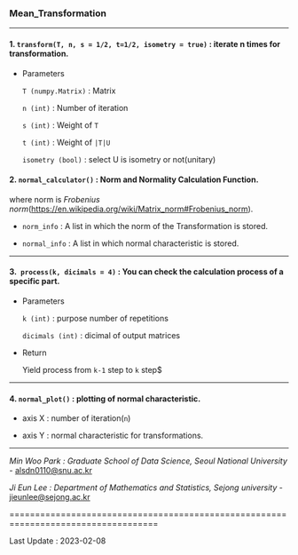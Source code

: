 

### Mean_Transformation

---

#### 1. `transform(T, n, s = 1/2, t=1/2, isometry = true)` : iterate n times for transformation.

- Parameters
    
    `T (numpy.Matrix)` : Matrix

    `n (int)` : Number of iteration

    `s (int)`  : Weight of `T` 
    
    `t (int)`  : Weight of `|T|U` 

    `isometry (bool)` : select U is isometry or not(unitary) 

 
#### 2. `normal_calculator()` : Norm and Normality Calculation Function.

where norm is *Frobenius norm*(https://en.wikipedia.org/wiki/Matrix_norm#Frobenius_norm).

- `norm_info` : A list in which the norm of the Transformation is stored.
   
- `normal_info` : A list in which normal characteristic is stored.

---

#### 3.` process(k, dicimals = 4)` : You can check the calculation process of a specific part.
    
- Parameters

   `k (int)` : purpose number of repetitions 

    `dicimals (int)` : dicimal of output matrices 

- Return

    Yield process from `k-1` step to `k` step$

---

#### 4. `normal_plot()` : plotting of normal characteristic.
   
- axis X : number of iteration(`n`)
   
- axis Y : normal characteristic for transformations.

---
*Min Woo Park : Graduate School of Data Science, Seoul National University* - alsdn0110@snu.ac.kr 

*Ji Eun Lee : Department of Mathematics and Statistics, Sejong university* - jieunlee@sejong.ac.kr


===================================================================================


Last Update : 2023-02-08









